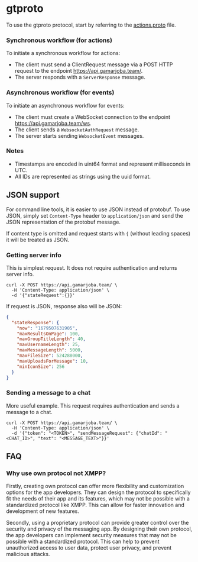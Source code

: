 # gtproto

To use the gtproto protocol, start by referring to the [actions.proto](https://github.com/gamarjoba-team/gtproto/blob/main/actions.proto) file.

### Synchronous workflow (for actions)
To initiate a synchronous workflow for actions:

 - The client must send a ClientRequest message via a POST HTTP request to the endpoint https://api.gamarjoba.team/.
 - The server responds with a `ServerResponse` message.

### Asynchronous workflow (for events)
To initiate an asynchronous workflow for events:
- The client must create a WebSocket connection to the endpoint https://api.gamarjoba.team/ws.
- The client sends a `WebsocketAuthRequest` message.
- The server starts sending `WebsocketEvent` messages.

### Notes
 - Timestamps are encoded in uint64 format and represent milliseconds in UTC.
 - All IDs are represented as strings using the uuid format.

## JSON support

For command line tools, it is easier to use JSON instead of protobuf. To use JSON, simply set `Content-Type` 
header to `application/json` and send the JSON representation of the protobuf message. 

If content type is omitted and request starts with `{` (without leading spaces) it will be treated as JSON.

### Getting server info

This is simplest request. It does not require authentication and returns server info.

```shell
curl -X POST https://api.gamarjoba.team/ \
  -H 'Content-Type: application/json' \
  -d '{"stateRequest":{}}'
```

If request is JSON, response also will be JSON:
```json
{
  "stateResponse": {
    "now": "1679507631905",
    "maxResultsOnPage": 100,
    "maxGroupTitleLength": 40,
    "maxUsernameLength": 25,
    "maxMessageLength": 5000,
    "maxFileSize": 524288000,
    "maxUploadsForMessage": 10,
    "minIconSize": 256
  }
}
```

### Sending a message to a chat

More useful example. This request requires authentication and sends a message to a chat.

```shell
curl -X POST https://api.gamarjoba.team/ \
  -H 'Content-Type: application/json' \
  -d '{"token": "<TOKEN>", "sendMessageRequest": {"chatId": "<CHAT_ID>", "text": "<MESSAGE_TEXT>"}}'
```

## FAQ

### Why use own protocol not XMPP?
Firstly, creating own protocol can offer more flexibility and customization options for the app developers. They can design the protocol to specifically fit the needs of their app and its features, which may not be possible with a standardized protocol like XMPP. This can allow for faster innovation and development of new features.

Secondly, using a proprietary protocol can provide greater control over the security and privacy of the messaging app. By designing their own protocol, the app developers can implement security measures that may not be possible with a standardized protocol. This can help to prevent unauthorized access to user data, protect user privacy, and prevent malicious attacks.
